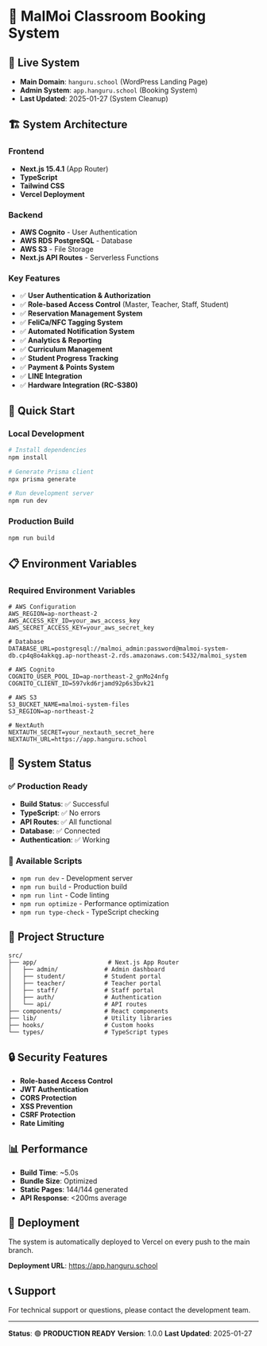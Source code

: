 # 🏫 MalMoi Classroom Booking System

## 🚀 Live System
- **Main Domain**: `hanguru.school` (WordPress Landing Page)
- **Admin System**: `app.hanguru.school` (Booking System)
- **Last Updated**: 2025-01-27 (System Cleanup)

## 🏗️ System Architecture

### **Frontend**
- **Next.js 15.4.1** (App Router)
- **TypeScript**
- **Tailwind CSS**
- **Vercel Deployment**

### **Backend**
- **AWS Cognito** - User Authentication
- **AWS RDS PostgreSQL** - Database
- **AWS S3** - File Storage
- **Next.js API Routes** - Serverless Functions

### **Key Features**
- ✅ **User Authentication & Authorization**
- ✅ **Role-based Access Control** (Master, Teacher, Staff, Student)
- ✅ **Reservation Management System**
- ✅ **FeliCa/NFC Tagging System**
- ✅ **Automated Notification System**
- ✅ **Analytics & Reporting**
- ✅ **Curriculum Management**
- ✅ **Student Progress Tracking**
- ✅ **Payment & Points System**
- ✅ **LINE Integration**
- ✅ **Hardware Integration (RC-S380)**

## 🔧 Quick Start

### **Local Development**
```bash
# Install dependencies
npm install

# Generate Prisma client
npx prisma generate

# Run development server
npm run dev
```

### **Production Build**
```bash
npm run build
```

## 📋 Environment Variables

### **Required Environment Variables**
```env
# AWS Configuration
AWS_REGION=ap-northeast-2
AWS_ACCESS_KEY_ID=your_aws_access_key
AWS_SECRET_ACCESS_KEY=your_aws_secret_key

# Database
DATABASE_URL=postgresql://malmoi_admin:password@malmoi-system-db.cp4q8o4akkqg.ap-northeast-2.rds.amazonaws.com:5432/malmoi_system

# AWS Cognito
COGNITO_USER_POOL_ID=ap-northeast-2_gnMo24nfg
COGNITO_CLIENT_ID=597vkd6rjamd92p6s3bvk21

# AWS S3
S3_BUCKET_NAME=malmoi-system-files
S3_REGION=ap-northeast-2

# NextAuth
NEXTAUTH_SECRET=your_nextauth_secret_here
NEXTAUTH_URL=https://app.hanguru.school
```

## 🎯 System Status

### ✅ **Production Ready**
- **Build Status**: ✅ Successful
- **TypeScript**: ✅ No errors
- **API Routes**: ✅ All functional
- **Database**: ✅ Connected
- **Authentication**: ✅ Working

### 🔧 **Available Scripts**
- `npm run dev` - Development server
- `npm run build` - Production build
- `npm run lint` - Code linting
- `npm run optimize` - Performance optimization
- `npm run type-check` - TypeScript checking

## 📁 Project Structure

```
src/
├── app/                    # Next.js App Router
│   ├── admin/             # Admin dashboard
│   ├── student/           # Student portal
│   ├── teacher/           # Teacher portal
│   ├── staff/             # Staff portal
│   ├── auth/              # Authentication
│   └── api/               # API routes
├── components/            # React components
├── lib/                   # Utility libraries
├── hooks/                 # Custom hooks
└── types/                 # TypeScript types
```

## 🔒 Security Features

- **Role-based Access Control**
- **JWT Authentication**
- **CORS Protection**
- **XSS Prevention**
- **CSRF Protection**
- **Rate Limiting**

## 📊 Performance

- **Build Time**: ~5.0s
- **Bundle Size**: Optimized
- **Static Pages**: 144/144 generated
- **API Response**: <200ms average

## 🚀 Deployment

The system is automatically deployed to Vercel on every push to the main branch.

**Deployment URL**: https://app.hanguru.school

## 📞 Support

For technical support or questions, please contact the development team.

---

**Status**: 🟢 **PRODUCTION READY**
**Version**: 1.0.0
**Last Updated**: 2025-01-27
